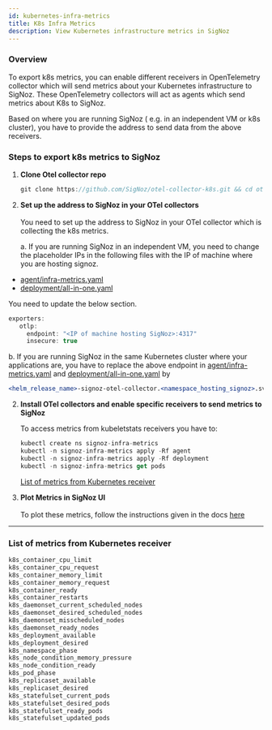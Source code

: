 ```yaml
---
id: kubernetes-infra-metrics
title: K8s Infra Metrics
description: View Kubernetes infrastructure metrics in SigNoz
---
```


### Overview
To export k8s metrics, you can enable different receivers in OpenTelemetry collector which will send metrics about your Kubernetes infrastructure to SigNoz. These OpenTelemetry collectors will act as agents which send metrics about K8s to SigNoz.

Based on where you are running SigNoz ( e.g. in an independent VM or k8s cluster), you have to provide the address to send data from the above receivers.

### Steps to export k8s metrics to SigNoz

1. **Clone Otel collector repo**

   ```jsx
   git clone https://github.com/SigNoz/otel-collector-k8s.git && cd otel-collector-k8s
   ```

2. **Set up the address to SigNoz in your OTel collectors**<br></br>
   You need to set up the address to SigNoz in your OTel collector which is collecting the k8s metrics.

   a. If you are running SigNoz in an independent VM, you need to change the placeholder IPs in the following files with the IP of machine where you are hosting signoz.
   
-  [agent/infra-metrics.yaml](https://github.com/SigNoz/otel-collector-k8s/blob/main/agent/infra-metrics.yaml#L47) 
-  [deployment/all-in-one.yaml](https://github.com/SigNoz/otel-collector-k8s/blob/main/deployment/all-in-one.yaml#L19)  

You need to update the below section.
   
   ```jsx
   exporters:
      otlp:
        endpoint: "<IP of machine hosting SigNoz>:4317"
        insecure: true
   ```

   b. If you are running SigNoz in the same Kubernetes cluster where your applications are, you have to replace the above endpoint in [agent/infra-metrics.yaml](https://github.com/SigNoz/otel-collector-k8s/blob/main/agent/infra-metrics.yaml#L47) and [deployment/all-in-one.yaml](https://github.com/SigNoz/otel-collector-k8s/blob/main/deployment/all-in-one.yaml#L19) by

   ```jsx
   <helm_release_name>-signoz-otel-collector.<namespace_hosting_signoz>.svc.cluster.local:4317
   ```

2. **Install OTel collectors and enable specific receivers to send metrics to SigNoz**
   

   To access metrics from kubeletstats receivers you have to:

   ```jsx
   kubectl create ns signoz-infra-metrics
   kubectl -n signoz-infra-metrics apply -Rf agent
   kubectl -n signoz-infra-metrics apply -Rf deployment
   kubectl -n signoz-infra-metrics get pods
   ```

   [List of metrics from Kubernetes receiver](#list-of-metrics-from-kubernetes-receiver)

3. **Plot Metrics in SigNoz UI**<br></br>
   To plot these metrics, follow the instructions given in the docs [here](https://signoz.io/docs/userguide/metrics-dashboard/)


---

### List of metrics from Kubernetes receiver

```jsx
k8s_container_cpu_limit
k8s_container_cpu_request
k8s_container_memory_limit
k8s_container_memory_request
k8s_container_ready
k8s_container_restarts
k8s_daemonset_current_scheduled_nodes
k8s_daemonset_desired_scheduled_nodes
k8s_daemonset_misscheduled_nodes
k8s_daemonset_ready_nodes
k8s_deployment_available
k8s_deployment_desired
k8s_namespace_phase
k8s_node_condition_memory_pressure
k8s_node_condition_ready
k8s_pod_phase
k8s_replicaset_available
k8s_replicaset_desired
k8s_statefulset_current_pods
k8s_statefulset_desired_pods
k8s_statefulset_ready_pods
k8s_statefulset_updated_pods
```

